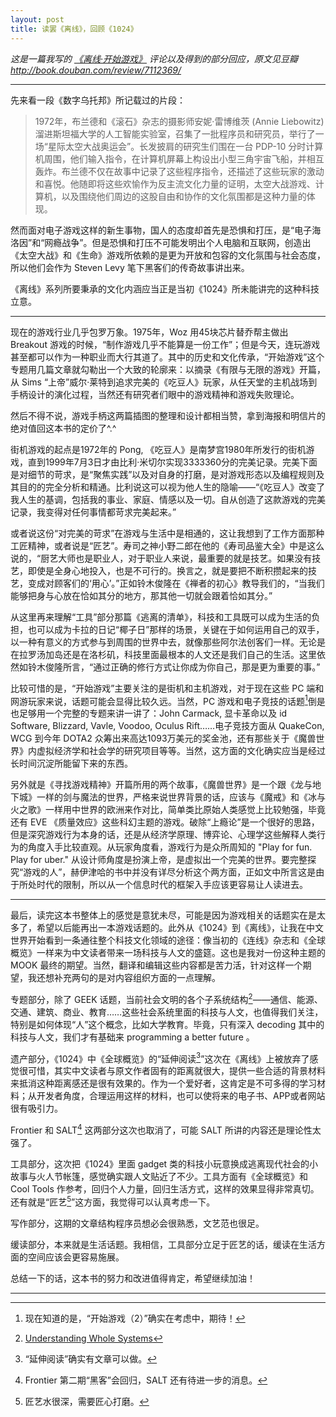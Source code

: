 ```yaml
---
layout: post
title: 读罢《离线》，回顾《1024》
---
```


*这是一篇我写的 [《离线·开始游戏》](http://book.douban.com/subject/25971043/) 评论以及得到的部分回应，原文见豆瓣 http://book.douban.com/review/7112369/*

***

先来看一段《数字乌托邦》所记载过的片段：

> 1972年，布兰德和《滚石》杂志的摄影师安妮·雷博维茨 (Annie Liebowitz) 溜进斯坦福大学的人工智能实验室，召集了一批程序员和研究员，举行了一场“星际太空大战奥运会”。长发披肩的研究生们围在一台 PDP-10 分时计算机周围，他们输入指令，在计算机屏幕上构设出小型三角宇宙飞船，并相互轰炸。布兰德不仅在故事中记录了这些程序指令，还描述了这些玩家的激动和喜悦。他随即将这些欢愉作为反主流文化力量的证明，太空大战游戏、计算机，以及围绕他们周边的这股自由和协作的文化氛围都是这种力量的体现。

然而面对电子游戏这样的新生事物，国人的态度却首先是恐惧和打压，是“电子海洛因”和“网瘾战争”。但是恐惧和打压不可能发明出个人电脑和互联网，创造出《太空大战》和《生命》游戏所依赖的是更为开放和包容的文化氛围与社会态度，所以他们会作为 Steven Levy 笔下黑客们的传奇故事讲出来。

《离线》系列所要秉承的文化内涵应当正是当初《1024》所未能讲完的这种科技立意。

***

现在的游戏行业几乎包罗万象。1975年，Woz 用45块芯片替乔帮主做出 Breakout 游戏的时候，“制作游戏几乎不能算是一份工作”；但是今天，连玩游戏甚至都可以作为一种职业而大行其道了。其中的历史和文化传承，“开始游戏”这个专题用几篇文章就勾勒出一个大致的轮廓来：以摘录《有限与无限的游戏》开篇，从 Sims “上帝”威尔·莱特到追求完美的《吃豆人》玩家，从任天堂的主机战场到手柄设计的演化过程，当然还有研究者们眼中的游戏精神和游戏失败理论。

然后不得不说，游戏手柄这两篇插图的整理和设计都相当赞，拿到海报和明信片的绝对值回这本书的定价了^.^

街机游戏的起点是1972年的 Pong, 《吃豆人》是南梦宫1980年所发行的街机游戏，直到1999年7月3日才由比利·米切尔实现3333360分的完美记录。完美下面是对细节的苛求，是“聚焦实践”以及对自身的打磨，是对游戏形态以及编程规则及其目的的完全分析和精通。比利说这可以视为他人生的隐喻——“《吃豆人》改变了我人生的基调，包括我的事业、家庭、情感以及一切。自从创造了这款游戏的完美记录，我变得对任何事情都苛求完美起来。”

或者说这份“对完美的苛求”在游戏与生活中是相通的，这让我想到了工作方面那种工匠精神，或者说是“匠艺”。寿司之神小野二郎在他的《寿司品鉴大全》中是这么说的，“厨艺大师也是职业人，对于职业人来说，最重要的就是技艺。如果没有技艺，即使是全身心地投入，也是不可行的。换言之，就是要把不断积攒起来的技艺，变成对顾客们的‘用心’。”正如铃木俊隆在《禅者的初心》教导我们的，“当我们能够把身与心放在恰如其分的地方，那其他一切就会跟着恰如其分。”

从这里再来理解“工具”部分那篇《逃离的清单》，科技和工具既可以成为生活的负担，也可以成为卡拉的日记“椰子日”那样的场景，关键在于如何运用自己的双手，以一种有意义的方式参与到周围的世界中去，就像那些阿尔法创客们一样。无论是在拉罗汤加岛还是在洛杉矶，科技里面最根本的人文还是我们自己的生活。这里依然如铃木俊隆所言，“通过正确的修行方式让你成为你自己，那是更为重要的事。”

比较可惜的是，“开始游戏”主要关注的是街机和主机游戏，对于现在这些 PC 端和网游玩家来说，话题可能会显得比较久远。当然，PC 游戏和电子竞技的话题[^1]倒是也足够用一个完整的专题来讲一讲了：John Carmack, 显卡革命以及 id Software, Blizzard, Vavle, Voodoo, Oculus Rift……电子竞技方面从 QuakeCon, WCG 到今年 DOTA2 众筹出来高达1093万美元的奖金池，还有那些关于《魔兽世界》内虚拟经济学和社会学的研究项目等等。当然，这方面的文化确实应当是经过长时间沉淀所能留下来的东西。

[^1]: 现在知道的是，“开始游戏（2）”确实在考虑中，期待！

另外就是《寻找游戏精神》开篇所用的两个故事，《魔兽世界》是一个跟《龙与地下城》一样的剑与魔法的世界，严格来说世界背景的话，应该与《魔戒》和《冰与火之歌》一样用中世界的欧洲来作对比，简单类比原始人类感觉上比较勉强，毕竟还有 EVE 《质量效应》这些科幻主题的游戏。破除“上瘾论”是一个很好的思路，但是深究游戏行为本身的话，还是从经济学原理、博弈论、心理学这些解释人类行为的角度入手比较直观。从玩家角度看，游戏行为是众所周知的 "Play for fun. Play for uber." 从设计师角度是扮演上帝，是虚拟出一个完美的世界。要完整探究“游戏的人”，赫伊津哈的书中并没有详尽分析这个两方面，正如文中所言这是由于所处时代的限制，所以从一个信息时代的框架入手应该更容易让人读进去。

***

最后，读完这本书整体上的感觉是意犹未尽，可能是因为游戏相关的话题实在是太多了，希望以后能再出一本游戏话题的。此外从《1024》到《离线》，让我在中文世界开始看到一条通往整个科技文化领域的途径：像当初的《连线》杂志和《全球概览》一样来为中文读者带来一场科技与人文的盛筵。这也是我对一份这种主题的 MOOK 最终的期望。当然，翻译和编辑这些内容都是苦力活，针对这样一个期望，我还想补充两句的是对内容组织方面的一点理解。

专题部分，除了 GEEK 话题，当前社会文明的各个子系统结构[^2]——通信、能源、交通、建筑、商业、教育……这些社会系统里面的科技与人文，也值得我们关注，特别是如何体现“人”这个概念，比如大学教育。毕竟，只有深入 decoding 其中的科技与人文，我们才有基础来 programming a better future 。

[^2]: [Understanding Whole Systems](http://www.wholeearth.com/category.php?rec=7 "Whole Earth Catalog")

遗产部分，《1024》中《全球概览》的“延伸阅读[^3]”这次在《离线》上被放弃了感觉很可惜，其实中文读者与原文作者固有的距离就很大，提供一些合适的背景材料来抵消这种距离感还是很有效果的。作为一个爱好者，这肯定是不可多得的学习材料；从开发者角度，合理运用这样的材料，也可以使将来的电子书、APP或者网站很有吸引力。

[^3]: “延伸阅读”确实有文章可以做。

Frontier 和 SALT[^4] 这两部分这次也取消了，可能 SALT 所讲的内容还是理论性太强了。

[^4]: Frontier 第二期“黑客”会回归，SALT 还有待进一步的消息。

工具部分，这次把《1024》里面 gadget 类的科技小玩意换成逃离现代社会的小故事与火人节帐篷，感觉确实跟人文贴近了不少。工具方面有《全球概览》和 Cool Tools 作参考，回归个人力量，回归生活方式，这样的效果显得非常真切。还有就是“匠艺[^5]”这方面，我觉得可以认真考虑一下。

[^5]: 匠艺水很深，需要匠心打磨。

写作部分，这期的文章结构程序员想必会很熟悉，文艺范也很足。

缓读部分，本来就是生活话题。我相信，工具部分立足于匠艺的话，缓读在生活方面的空间应该会更容易施展。

总结一下的话，这本书的努力和改进值得肯定，希望继续加油！

***
